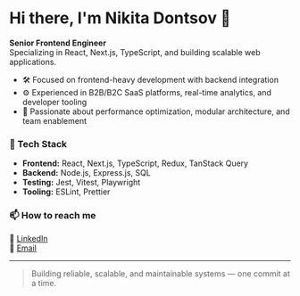 # Hi there, I'm Nikita Dontsov 👋

**Senior Frontend Engineer**  
Specializing in React, Next.js, TypeScript, and building scalable web applications.

- 🛠️ Focused on frontend-heavy development with backend integration  
- ⚙️ Experienced in B2B/B2C SaaS platforms, real-time analytics, and developer tooling  
- 🎯 Passionate about performance optimization, modular architecture, and team enablement  

### 🚀 Tech Stack

- **Frontend:** React, Next.js, TypeScript, Redux, TanStack Query
- **Backend:** Node.js, Express.js, SQL
- **Testing:** Jest, Vitest, Playwright  
- **Tooling:** ESLint, Prettier

### 📫 How to reach me

💼 [LinkedIn](https://www.linkedin.com/in/nikita-dontsov)  
📧 [Email](mailto:nikita.dontsov.developer@gmail.com)

---

> Building reliable, scalable, and maintainable systems — one commit at a time.
